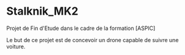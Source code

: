 # Stalknik_MK2
Projet de Fin d'Etude dans le cadre de la formation [ASPIC]

Le but de ce projet est de concevoir un drone capable de suivre une voiture.

